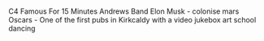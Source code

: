 #
C4 Famous For 15 Minutes
Andrews Band
Elon Musk - colonise mars
Oscars -  One of the first pubs in Kirkcaldy with a video jukebox
art school dancing 